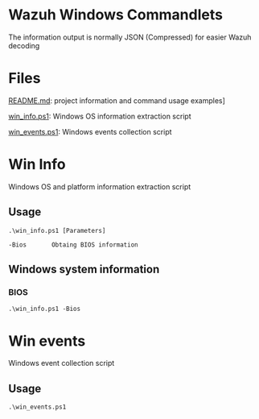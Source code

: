 # Wazuh Windows Commandlets

The information output is normally JSON (Compressed) for easier Wazuh decoding

# Files

[README.md](./README.md): project information and command usage examples]

[win_info.ps1](./win_info.ps1): Windows OS information extraction script

[win_events.ps1](./win_events.ps1): Windows events collection script

# Win Info

Windows OS and platform information extraction script

## Usage

```
.\win_info.ps1 [Parameters]

-Bios       Obtaing BIOS information
```

## Windows system information

### BIOS

```
.\win_info.ps1 -Bios
```

# Win events

Windows event collection script

## Usage

```
.\win_events.ps1
```


